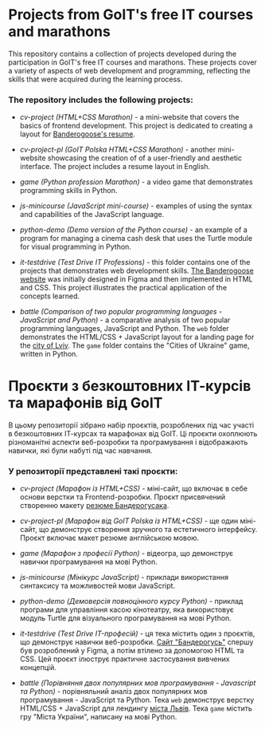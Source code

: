 # Projects from GoIT's free IT courses and marathons

This repository contains a collection of projects developed during the participation in GoIT's free IT courses and marathons. These projects cover a variety of aspects of web development and programming, reflecting the skills that were acquired during the learning process.

### The repository includes the following projects:

-   _cv-project (HTML+CSS Marathon)_ - a mini-website that covers the basics of frontend development. This project is dedicated to creating a layout for <a href="https://timely-quokka-fb62e1.netlify.app/">Banderogoose's resume</a>.

-   _cv-project-pl (GoIT Polska HTML+CSS Marathon)_ - another mini-website showcasing the creation of of a user-friendly and aesthetic interface. The project includes a resume layout in English.

-   _game (Python profession Marathon)_ - a video game that demonstrates programming skills in Python.

-   _js-minicourse (JavaScript mini-course)_ - examples of using the syntax and capabilities of the JavaScript language.

-   _python-demo (Demo version of the Python course)_ - an example of a program for managing a cinema cash desk that uses the Turtle module for visual programming in Python.

-   _it-testdrive (Test Drive IT Professions)_ - this folder contains one of the projects that demonstrates web development skills. <a href="https://wondrous-fairy-f09f78.netlify.app/">The Banderogoose website</a> was initially designed in Figma and then implemented in HTML and CSS. This project illustrates the practical application of the concepts learned.

-   _battle (Comparison of two popular programming languages - JavaScript and Python)_ - a comparative analysis of two popular programming languages, JavaScript and Python. The `web` folder demonstrates the HTML/CSS + JavaScript layout for a landing page for the <a href="https://ubiquitous-starburst-a7128c.netlify.app/">city of Lviv</a>. The `game` folder contains the "Cities of Ukraine" game, written in Python.

# Проєкти з безкоштовних ІТ-курсів та марафонів від GoIT

В цьому репозиторії зібрано набір проєктів, розроблених під час участі в безкоштовних ІТ-курсах та марафонах від GoIT.
Ці проєкти охоплюють різноманітні аспекти веб-розробки та програмування і відображають навички, які були набуті під час навчання.

### У репозиторії представлені такі проєкти:

-   _cv-project (Марафон із HTML+CSS)_ - міні-сайт, що включає в себе основи верстки та Frontend-розробки. Проєкт присвячений створенню макету <a href="https://timely-quokka-fb62e1.netlify.app/">резюме Бандерогусака</a>.

-   _cv-project-pl (Марафон від GoIT Polska із HTML+CSS)_ - ще один міні-сайт, що демонструє створення зручного та естетичного інтерфейсу. Проєкт включає макет резюме англійською мовою.
  
-   _game (Марафон з професії Python)_ - відеогра, що демонструє навички програмування на мові Python.

-   _js-minicourse (Мінікурс JavaScript)_ - приклади використання синтаксису та можливостей мови JavaScript.

-   _python-demo (Демоверсія повноцінного курсу Python)_ - приклад програми для управління касою кінотеатру, яка використовує модуль Turtle для візуального програмування на мові Python.

-   _it-testdrive (Test Drive IT-професій)_ - ця тека містить один з проєктів, що демонструє навички веб-розробки. <a href="https://wondrous-fairy-f09f78.netlify.app/">Сайт "Бандерогусь"</a> спершу був розроблений у Figma, а потім втілено за допомогою HTML та CSS. Цей проєкт ілюструє практичне застосування вивчених концепцій.

-   _battle (Порівняння двох популярних мов програмування - Javascript та Python)_ - порівняльний аналіз двох популярних мов програмування - JavaScript та Python. Тека `web` демонструє верстку HTML/CSS + JavaScript для лендингу <a href="https://ubiquitous-starburst-a7128c.netlify.app/">міста Львів</a>. Тека `game` містить гру "Міста України", написану на мові Python.
